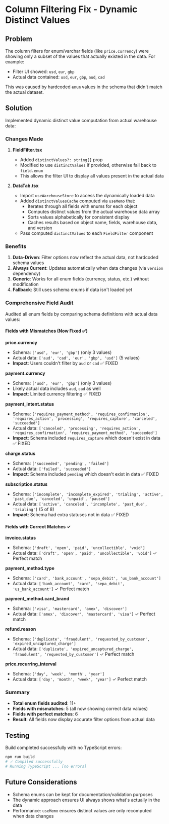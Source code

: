 # Column Filtering Fix - Dynamic Distinct Values

## Problem

The column filters for enum/varchar fields (like `price.currency`) were showing only a subset of the values that actually existed in the data. For example:
- Filter UI showed: `usd`, `eur`, `gbp`
- Actual data contained: `usd`, `eur`, `gbp`, `aud`, `cad`

This was caused by hardcoded `enum` values in the schema that didn't match the actual dataset.

## Solution

Implemented dynamic distinct value computation from actual warehouse data:

### Changes Made

1. **FieldFilter.tsx**
   - Added `distinctValues?: string[]` prop
   - Modified to use `distinctValues` if provided, otherwise fall back to `field.enum`
   - This allows the filter UI to display all values present in the actual data

2. **DataTab.tsx**
   - Import `useWarehouseStore` to access the dynamically loaded data
   - Added `distinctValuesCache` computed via `useMemo` that:
     - Iterates through all fields with enums for each object
     - Computes distinct values from the actual warehouse data array
     - Sorts values alphabetically for consistent display
     - Caches results based on object name, fields, warehouse data, and version
   - Pass computed `distinctValues` to each `FieldFilter` component

### Benefits

1. **Data-Driven**: Filter options now reflect the actual data, not hardcoded schema values
2. **Always Current**: Updates automatically when data changes (via `version` dependency)
3. **Generic**: Works for all enum fields (currency, status, etc.) without modification
4. **Fallback**: Still uses schema enums if data isn't loaded yet

### Comprehensive Field Audit

Audited all enum fields by comparing schema definitions with actual data values:

#### Fields with Mismatches (Now Fixed ✅)

**price.currency**
- Schema: `['usd', 'eur', 'gbp']` (only 3 values)
- Actual data: `['aud', 'cad', 'eur', 'gbp', 'usd']` (5 values)
- **Impact**: Users couldn't filter by `aud` or `cad` ✅ FIXED

**payment.currency**
- Schema: `['usd', 'eur', 'gbp']` (only 3 values)
- Likely actual data includes `aud`, `cad` as well
- **Impact**: Limited currency filtering ✅ FIXED

**payment_intent.status**
- Schema: `['requires_payment_method', 'requires_confirmation', 'requires_action', 'processing', 'requires_capture', 'canceled', 'succeeded']`
- Actual data: `['canceled', 'processing', 'requires_action', 'requires_confirmation', 'requires_payment_method', 'succeeded']`
- **Impact**: Schema included `requires_capture` which doesn't exist in data ✅ FIXED

**charge.status**
- Schema: `['succeeded', 'pending', 'failed']`
- Actual data: `['failed', 'succeeded']`
- **Impact**: Schema included `pending` which doesn't exist in data ✅ FIXED

**subscription.status**
- Schema: `['incomplete', 'incomplete_expired', 'trialing', 'active', 'past_due', 'canceled', 'unpaid', 'paused']`
- Actual data: `['active', 'canceled', 'incomplete', 'past_due', 'trialing']` (5 of 8)
- **Impact**: Schema had extra statuses not in data ✅ FIXED

#### Fields with Correct Matches ✓

**invoice.status**
- Schema: `['draft', 'open', 'paid', 'uncollectible', 'void']`
- Actual data: `['draft', 'open', 'paid', 'uncollectible', 'void']` ✓ Perfect match

**payment_method.type**
- Schema: `['card', 'bank_account', 'sepa_debit', 'us_bank_account']`
- Actual data: `['bank_account', 'card', 'sepa_debit', 'us_bank_account']` ✓ Perfect match

**payment_method.card_brand**
- Schema: `['visa', 'mastercard', 'amex', 'discover']`
- Actual data: `['amex', 'discover', 'mastercard', 'visa']` ✓ Perfect match

**refund.reason**
- Schema: `['duplicate', 'fraudulent', 'requested_by_customer', 'expired_uncaptured_charge']`
- Actual data: `['duplicate', 'expired_uncaptured_charge', 'fraudulent', 'requested_by_customer']` ✓ Perfect match

**price.recurring_interval**
- Schema: `['day', 'week', 'month', 'year']`
- Actual data: `['day', 'month', 'week', 'year']` ✓ Perfect match

### Summary

- **Total enum fields audited**: 11+
- **Fields with mismatches**: 5 (all now showing correct data values)
- **Fields with perfect matches**: 6
- **Result**: All fields now display accurate filter options from actual data

## Testing

Build completed successfully with no TypeScript errors:
```bash
npm run build
# ✓ Compiled successfully
# Running TypeScript ... [no errors]
```

## Future Considerations

- Schema enums can be kept for documentation/validation purposes
- The dynamic approach ensures UI always shows what's actually in the data
- Performance: `useMemo` ensures distinct values are only recomputed when data changes

